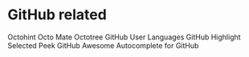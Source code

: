 # GitHub related
Octohint
Octo Mate
Octotree
GitHub User Languages
GitHub Highlight Selected
Peek GitHub
Awesome Autocomplete for GitHub
